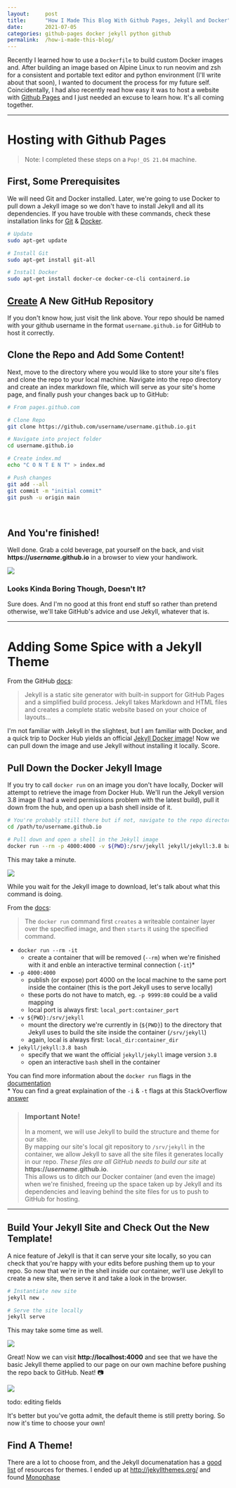 ```yaml
---
layout:     post
title:      "How I Made This Blog With Github Pages, Jekyll and Docker"
date:       2021-07-05
categories: github-pages docker jekyll python github
permalink:  /how-i-made-this-blog/
---
```


Recently I learned how to use a `Dockerfile` to build custom Docker images and. After building an image based on Alpine Linux to run neovim and zsh for a consistent and portable text editor and python environment (I'll write about that soon), I wanted to document the process for my future self. Coincidentally, I had also recently read how easy it was to host a website with [Github Pages](https://pages.github.com/) and I just needed an excuse to learn how. It's all coming together.

---

# Hosting with Github Pages

> Note: I completed these steps on a `Pop!_OS 21.04` machine.

## First, Some Prerequisites
We will need Git and Docker installed. Later, we're going to use Docker to pull down a Jekyll image so we don't have to install Jekyll and all its dependencies. If you have trouble with these commands, check these installation links for [Git](https://github.com/git-guides/install-git) & [Docker](https://docs.docker.com/engine/install).

``` bash
# Update
sudo apt-get update

# Install Git
sudo apt-get install git-all

# Install Docker
sudo apt-get install docker-ce docker-ce-cli containerd.io
```

## [Create](https://docs.github.com/en/get-started/quickstart/create-a-repo) A New GitHub Repository
If you don't know how, just visit the link above. Your repo should be named with your github username in the format `username.github.io` for GitHub to host it correctly.

## Clone the Repo and Add Some Content!
Next, move to the directory where you would like to store your site's files and clone the repo to your local machine. Navigate into the repo directory and create an index markdown file, which will serve as your site's home page, and finally push your changes back up to GitHub:

``` bash
# From pages.github.com

# Clone Repo
git clone https://github.com/username/username.github.io.git

# Navigate into project folder
cd username.github.io

# Create index.md
echo "C O N T E N T" > index.md

# Push changes
git add --all
git commit -m "initial commit"
git push -u origin main
```

<br />

## And You're finished!
Well done. Grab a cold beverage, pat yourself on the back, and visit **https://_username_.github.io** in a browser to view your handiwork.
 
<img src="{{ site.url }}/assets/images/content.jpg" />

### Looks Kinda Boring Though, Doesn't It?
Sure does. And I'm no good at this front end stuff so rather than pretend otherwise, we'll take GitHub's advice and use Jekyll, whatever that is.

---

# Adding Some Spice with a Jekyll Theme

From the GitHub [docs](https://docs.github.com/en/pages/setting-up-a-github-pages-site-with-jekyll/about-github-pages-and-jekyll):

> Jekyll is a static site generator with built-in support for GitHub Pages and a simplified build process. Jekyll takes Markdown and HTML files and creates a complete static website based on your choice of layouts...

I'm not familiar with Jekyll in the slightest, but I am familiar with Docker, and a quick trip to Docker Hub yields an official [Jekyll Docker image](https://hub.docker.com/r/jekyll/jekyll)! Now we can pull down the image and use Jekyll without installing it locally. Score.

## Pull Down the Docker Jekyll Image

If you try to call `docker run` on an image you don't have locally, Docker will attempt to retrieve the image from Docker Hub. We'll run the Jekyll version 3.8 image (I had a weird permissions problem with the latest build), pull it down from the hub, and open up a bash shell inside of it.

``` bash
# You're probably still there but if not, navigate to the repo directory
cd /path/to/username.github.io

# Pull down and open a shell in the Jekyll image
docker run --rm -p 4000:4000 -v ${PWD}:/srv/jekyll jekyll/jekyll:3.8 bash
```

This may take a minute.

<img src="{{ site.url }}/assets/images/docker_install.gif" />

While you wait for the Jekyll image to download, let's talk about what this command is doing. 

From the [docs](https://docs.docker.com/engine/reference/commandline/run/):
> The `docker run` command first `creates` a writeable container layer over the specified image, and then `starts` it using the specified command.

- `docker run --rm -it`
    - create a container that will be removed (`--rm`) when we're finished with it and enble an interactive terminal connection (`-it`)*
- `-p 4000:4000`
    - publish (or expose) port 4000 on the local machine to the same port inside the container (this is the port Jekyll uses to serve locally)
    - these ports do not have to match, eg. `-p 9999:80` could be a valid mapping
    - local port is always first: `local_port:container_port`
- `-v ${PWD}:/srv/jekyll`
    - mount the directory we're currently in (`${PWD}`) to the directory that Jekyll uses to build the site inside the container (`/srv/jekyll`)
    - again, local is always first: `local_dir:container_dir`
- `jekyll/jekyll:3.8 bash`
    - specify that we want the official `jekyll/jekyll` image version `3.8`
    - open an interactive `bash` shell in the container

You can find more information about the `docker run` flags in the [documentation](https://docs.docker.com/engine/reference/commandline/run/)  
\* You can find a great explaination of the `-i` & `-t` flags at this StackOverflow [answer](https://stackoverflow.com/a/40026942/11737314)

> ### **Important Note!**
> In a moment, we will use Jekyll to build the structure and theme for our site.  
> By mapping our site's local git repository to `/srv/jekyll` in the container, we allow Jekyll to save all the site files it generates locally in our repo. *These files are all GitHub needs to build our site* at **https://_username_.github.io**.  
> This allows us to ditch our Docker container (and even the image) when we're finished, freeing up the space taken up by Jekyll and its dependencies and leaving behind the site files for us to push to GitHub for hosting.

---

## Build Your Jekyll Site and Check Out the New Template!

A nice feature of Jekyll is that it can serve your site locally, so you can check that you're happy with your edits before pushing them up to your repo. So now that we're in the shell inside our container, we'll use Jekyll to create a new site, then serve it and take a look in the browser.

``` bash
# Instantiate new site
jekyll new .

# Serve the site locally
jekyll serve
```

This may take some time as well.

<img src="{{ site.url }}/assets/images/jekyll_new_serve.gif" />

Great! Now we can visit **http://localhost:4000** and see that we have the basic Jekyll theme applied to our page on our own machine before pushing the repo back to GitHub. Neat! :camera:

<img src="{{ site.url }}/assets/images/jekyll_basic.jpg" />

todo: editing fields

It's better but you've gotta admit, the default theme is still pretty boring. So now it's time to choose your own!

## Find A Theme!

There are a lot to choose from, and the Jekyll documenatation has a [good list](https://jekyllrb.com/docs/themes/) of resources for themes. I ended up at http://jekyllthemes.org/ and found [Monophase](https://github.com/zivhub/monophase)